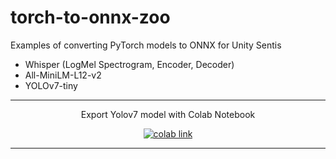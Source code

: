 # torch-to-onnx-zoo
Examples of converting PyTorch models to ONNX for Unity Sentis

- Whisper (LogMel Spectrogram, Encoder, Decoder)
- All-MiniLM-L12-v2
- YOLOv7-tiny

---

<div align="center">
    <p>Export Yolov7 model with Colab Notebook</p>
    <p>
        <a href="https://colab.research.google.com/drive/1zr24asH5cZjdR6w_B1CXPhklQ8apj54j?usp=sharing">
          <img alt="colab link" src="https://colab.research.google.com/assets/colab-badge.svg" />
        </a>
    </p>
</div>

---
